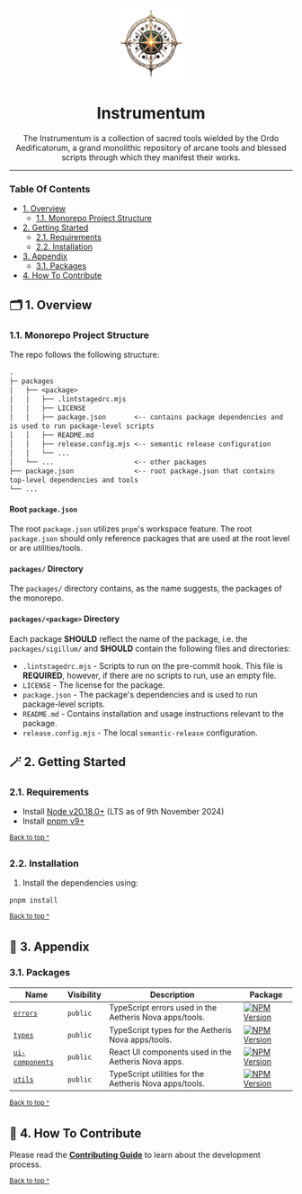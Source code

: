 <p align="center">
  <a href="https://aetherisnova.org" target="_blank">
    <img alt="An ornate golden compass surrounded by orbs" src="docs/images/emblem@128x128.png" height="128" />
  </a>
</p>

<h1 align="center">
  Instrumentum
</h1>

<p align="center">
  The Instrumentum is a collection of sacred tools wielded by the Ordo Aedificatorum, a grand monolithic repository of arcane tools and blessed scripts through which they manifest their works.
</p>

---

### Table Of Contents

* [1. Overview](#-1-overview)
  - [1.1. Monorepo Project Structure](#11-monorepo-project-structure)
* [2. Getting Started](#-2-getting-started)
  - [2.1. Requirements](#21-requirements)
  - [2.2. Installation](#22-installation)
* [3. Appendix](#-3-appendix)
  - [3.1. Packages](#31-packages)
* [4. How To Contribute](#-4-how-to-contribute)

## 🗂️ 1. Overview

### 1.1. Monorepo Project Structure

The repo follows the following structure:

```text
.
├─ packages
│   ├── <package>
│   │   ├── .lintstagedrc.mjs
│   │   ├── LICENSE
│   │   ├── package.json       <-- contains package dependencies and is used to run package-level scripts
│   │   ├── README.md
│   │   ├── release.config.mjs <-- semantic release configuration
│   │   └── ...
│   └── ...                    <-- other packages
├── package.json               <-- root package.json that contains top-level dependencies and tools
└── ...
```

#### Root `package.json`

The root `package.json` utilizes `pnpm`'s workspace feature. The root `package.json` should only reference packages that are used at the root level or are utilities/tools.

#### `packages/` Directory

The `packages/` directory contains, as the name suggests, the packages of the monorepo.

#### `packages/<package>` Directory

Each package **SHOULD** reflect the name of the package, i.e. the `packages/sigillum/` and **SHOULD** contain the following files and directories:

* `.lintstagedrc.mjs` - Scripts to run on the pre-commit hook. This file is **REQUIRED**, however, if there are no scripts to run, use an empty file.
* `LICENSE` - The license for the package.
* `package.json` - The package's dependencies and is used to run package-level scripts.
* `README.md` - Contains installation and usage instructions relevant to the package.
* `release.config.mjs` - The local `semantic-release` configuration.

## 🪄 2. Getting Started

### 2.1. Requirements

* Install [Node v20.18.0+](https://nodejs.org/en/) (LTS as of 9th November 2024)
* Install [pnpm v9+](https://pnpm.io/installation)

<sup>[Back to top ^][table-of-contents]</sup>

### 2.2. Installation

1. Install the dependencies using:

```shell
pnpm install
```

<sup>[Back to top ^][table-of-contents]</sup>

## 📑 3. Appendix

### 3.1. Packages

| Name                                                  | Visibility | Description                                             | Package                                                                                                                                     |
|-------------------------------------------------------|------------|---------------------------------------------------------|---------------------------------------------------------------------------------------------------------------------------------------------|
| [`errors`](./packages/types/README.md)                | `public`   | TypeScript errors used in the Aetheris Nova apps/tools. | [![NPM Version](https://img.shields.io/npm/v/%40aetherisnova%2Ferrors)](https://www.npmjs.com/package/%40aetherisnova/errors)               |
| [`types`](./packages/types/README.md)                 | `public`   | TypeScript types for the Aetheris Nova apps/tools.      | [![NPM Version](https://img.shields.io/npm/v/%40aetherisnova%2Ftypes)](https://www.npmjs.com/package/%40aetherisnova/types)                 |
| [`ui-components`](./packages/ui-components/README.md) | `public`   | React UI components used in the Aetheris Nova apps.     | [![NPM Version](https://img.shields.io/npm/v/%40aetherisnova%2Fui-components)](https://www.npmjs.com/package/%40aetherisnova/ui-components) |
| [`utils`](./packages/utils/README.md)                 | `public`   | TypeScript utilities for the Aetheris Nova apps/tools.  | [![NPM Version](https://img.shields.io/npm/v/%40aetherisnova%2Futils)](https://www.npmjs.com/package/%40aetherisnova/utils)                 |

<sup>[Back to top ^][table-of-contents]</sup>

## 👏 4. How To Contribute

Please read the [**Contributing Guide**](./CONTRIBUTING.md) to learn about the development process.

<sup>[Back to top ^][table-of-contents]</sup>

<!-- links -->
[table-of-contents]: #table-of-contents
